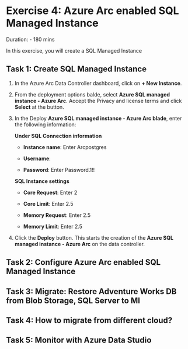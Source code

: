 # Exercise 4: Azure Arc enabled SQL Managed Instance

Duration: - 180 mins

In this exercise, you will create a SQL Managed Instance

## Task 1: Create SQL Managed Instance 

1. In the Azure Arc Data Controller dashboard, click on **+ New Instance**.

1. From the deployment options balde, select **Azure SQL managed instance - Azure Arc**. Accept the Privacy and license terms and click **Select** at the button.

1. In the Deploy **Azure SQL managed instance - Azure Arc blade**, enter the following information:

   **Under SQL Connection information**
   
   - **Instance name**: Enter Arcpostgres
   
   - **Username**: 
   
   - **Password**: Enter Password.1!!
   
   **SQL Instance settings**
  
   - **Core Request**: Enter 2
   
   - **Core Limit**: Enter 2.5
   
   - **Memory Request**: Enter 2.5
   
   - **Memory Limit**: Enter 2.5
   
1. Click the **Deploy** button. This starts the creation of the  **Azure SQL managed instance - Azure Arc** on the data controller.

## Task 2: Configure Azure Arc enabled SQL Managed Instance

## Task 3: Migrate: Restore Adventure Works DB from Blob Storage, SQL Server to MI

## Task 4: How to migrate from different cloud?

## Task 5: Monitor with Azure Data Studio
